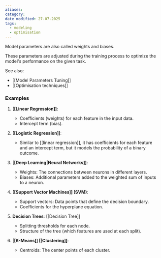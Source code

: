 ```yaml
---
aliases: 
category: 
date modified: 27-07-2025
tags:
  - modeling
  - optimisation
---
```

Model parameters are also called weights and biases.

These parameters are adjusted during the training process to optimize the model's performance on the given task.

See also: 
- [[Model Parameters Tuning]]
- [[Optimisation techniques]]
### Examples

1. **[[Linear Regression]]**: 
   - Coefficients (weights) for each feature in the input data.
   - Intercept term (bias).

2. **[[Logistic Regression]]**:
   - Similar to [[linear regression]], it has coefficients for each feature and an intercept term, but it models the probability of a binary outcome.

3. **[[Deep Learning|Neural Networks]]**:
   - Weights: The connections between neurons in different layers.
   - Biases: Additional parameters added to the weighted sum of inputs to a neuron.

4. **[[Support Vector Machines]] (SVM)**:
   - Support vectors: Data points that define the decision boundary.
   - Coefficients for the hyperplane equation.

5. **Decision Trees**: [[Decision Tree]]
   - Splitting thresholds for each node.
   - Structure of the tree (which features are used at each split).

6. **[[K-Means]] [[Clustering]]**:
   - Centroids: The center points of each cluster.

